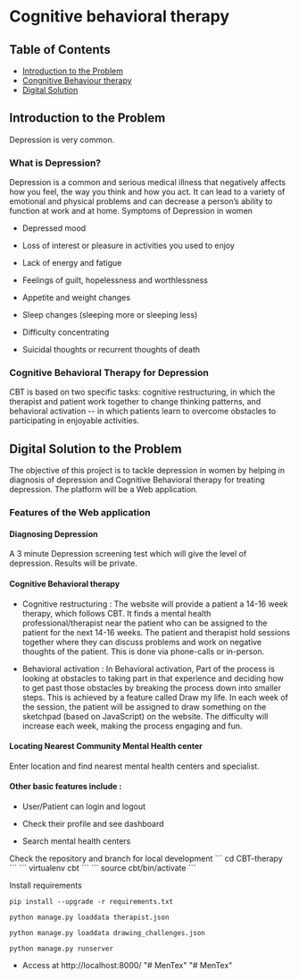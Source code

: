 # Cognitive behavioral therapy

## Table of Contents
- [Introduction to the Problem](#intro)
- [Congnitive Behaviour therapy](#cbt)
- [Digital Solution](#solution)
<a name="intro"/>

## Introduction to the Problem

Depression is very common. 
### What is Depression?

Depression is a common and serious medical illness that negatively affects how you feel, the way you think and how you act. It can lead to a variety of emotional and physical problems and can decrease a person’s ability to function at work and at home.
Symptoms of Depression in women

* Depressed mood

* Loss of interest or pleasure in activities you used to enjoy

* Lack of energy and fatigue

* Feelings of guilt, hopelessness and worthlessness

* Appetite and weight changes

* Sleep changes (sleeping more or sleeping less)

* Difficulty concentrating

* Suicidal thoughts or recurrent thoughts of death

</a>
<a name="cbt"/>

### Cognitive Behavioral Therapy for Depression

CBT is based on two specific tasks: cognitive restructuring, in which the therapist and patient work together to change thinking patterns, and behavioral activation -- in which patients learn to overcome obstacles to participating in enjoyable activities.
</a>
<a name="solution"/>

## Digital Solution to the Problem

The objective of this project is to tackle depression in women by helping in diagnosis of depression and Cognitive Behavioral therapy for treating depression. The platform will be a Web application.
### Features of the Web application
#### Diagnosing Depression

A 3 minute Depression screening test which will give the level of depression. Results will be private.
#### Cognitive Behavioral therapy

* Cognitive restructuring : The website will provide a patient a 14-16 week therapy, which follows CBT. It finds a mental health professional/therapist near the patient who can be assigned to the patient for the next 14-16 weeks. The patient and therapist hold sessions together where they can discuss problems and work on negative thoughts of the patient. This is done via phone-calls or in-person.

* Behavioral activation : In Behavioral activation, Part of the process is looking at obstacles to taking part in that experience and deciding how to get past those obstacles by breaking the process down into smaller steps. This is achieved by a feature called Draw my life. In each week of the session, the patient will be assigned to draw something on the sketchpad (based on JavaScript) on the website. The difficulty will increase each week, making the process engaging and fun.

#### Locating Nearest Community Mental Health center

Enter location and find nearest mental health centers and specialist.
#### Other basic features include :

* User/Patient can login and logout

* Check their profile and see dashboard

* Search mental health centers
</a>
Check the repository and branch for local development
```
cd CBT-therapy
```
```
virtualenv cbt
```
```
source cbt/bin/activate
```

Install requirements
```
pip install --upgrade -r requirements.txt
```
```
python manage.py loaddata therapist.json
```
```
python manage.py loaddata drawing_challenges.json 
```
```
python manage.py runserver
```
</a>

* Access at http://localhost:8000/
"# MenTex" 
"# MenTex" 
